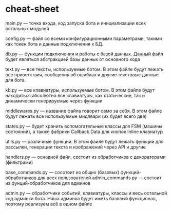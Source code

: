 # cheat-sheet

main.py — точка входа, код запуска бота и инициализации всех остальных модулей

config.py — файл со всеми конфигурационными параметрами, такими как токен бота и данные подключения к БД.

db.py — функции подключения и работы с базой данных. Данный файл будет являться абстракцией базы данных от основного кода

text.py — все тексты, используемые ботом. В этом файле будут лежать все приветствия, сообщения об ошибках и другие текстовые данные для бота.

kb.py — все клавиатуры, используемые ботом. В этом файле будут находиться абсолютно все клавиатуры, как статические, так и динамически генерируемые через функции

middlewares.py — название файла говорит само за себя. В этом файле будут лежать все используемые мидлвари (их будет всего две)

states.py — будет хранить вспомогательные классы для FSM (машины состояний), а также фабрики Callback Data для кнопок Inline клавиатур

utils.py — различные функции. В этом файле будут лежать функции для рассылки, генерации текста и изображений через API и другие

handlers.py — основной файл, состоит из обработчиков с декораторами (фильтрами)

base_commands.py — сосотоит из общих (базовых) функций-обработчиков для всех пользователей
admin_commands.py — состоит из фунций-обработчиков для админов

admin.py — обработчики событий, клавиатуры, классы и весь остальной код админки бота. Наша админка будет иметь базовый функционал, поэтому реализуем всё в одном файле
